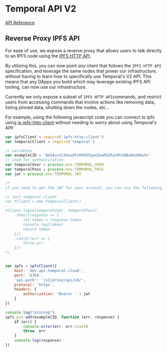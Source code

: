 # Temporal API V2

[API Reference](https://gateway.temporal.cloud/ipns/docs.api.temporal.cloud)

## Reverse Proxy IPFS API

For ease of use, we expose a reverse proxy that allows users to talk directly to an IPFS node using the [IPFS HTTP API](https://docs.ipfs.io/reference/api/http/).

By utilizing this, you can now point *any* client that follows the `IPFS HTTP API` specification, and leverage the same nodes that power our infrastructure, without having to learn how to specifically use Temporal's V2 API. This means that any DApps you build which may leverage existing IPFS API tooling, can now use our infrastructure.

Currently we only expose a subset of `IPFS HTTP API`commands, and restrict users from accessing commands that involve actions like removing data, listing pinned data, shutting down the nodes, etc... 

For example, using the following javascript code you can connect to ipfs using [js-ipfs-http-client](https://github.com/ipfs/js-ipfs-http-client) without needing to worry about using Temporal's API!

```javascript
var ipfsClient = require('ipfs-http-client')
var temporalClient = require('temporal')

// variables
var exampleCID = 'QmS4ustL54uo8FzR9455qaxZwuMiUhyvMcX9Ba8nUH4uVv'
// used for authentication
var temporalUser = process.env.TEMPORAL_USER
var temporalPass = process.env.TEMPORAL_PASS
var jwt = process.env.TEMPORAL_JWT

/*
if you need to get the JWT for your account, you can use the following code.

// init temporal client
var tClient = new temporalClient()

tClient.login(temporalUser, temporalPass)
    .then((response => {
        let token = response.token
        console.log(token)
        return token
    }))
    .catch((err => {
        throw err
    }))
*/


var ipfs = ipfsClient({
    host: 'dev.api.temporal.cloud',
    port: '6768',
    'api-path': '/v2/proxy/api/v0/',
    protocol: 'https',
    headers: {
        authorization: 'Bearer ' + jwt
    }
})

console.log("pinning")
ipfs.pin.add(exampleCID, function (err, response) {
    if (err) {
        console.error(err, err.stack)
        throw  err
    }
    console.log(response)
})
```
